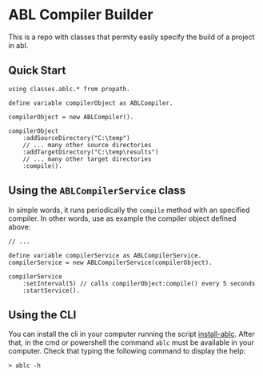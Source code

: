 # ABL Compiler Builder
This is a repo with classes that permity easily specify
the build of a project in abl.

## Quick Start

```progress
using classes.ablc.* from propath.

define variable compilerObject as ABLCompiler.

compilerObject = new ABLCompiler().

compilerObject
	:addSourceDirectory("C:\temp")
	// ... many other source directories
	:addTargetDirectory("C:\temp\results")
	// ... many other target directories
	:compile().
```

## Using the `ABLCompilerService` class

In simple words, it runs periodically the `compile` method
with an specified compiler. In other words, use as example
the compiler object defined above:

```progress
// ...

define variable compilerService as ABLCompilerService.
compilerService = new ABLCompilerService(compilerObject).

compilerService
	:setInterval(5) // calls compilerObject:compile() every 5 seconds
	:startService().
```

## Using the CLI 

You can install the cli in your computer running the script [install-ablc](./src/cli/install-ablc.bat).
After that, in the cmd or powershell the command `ablc` must be available in your computer.
Check that typing the following command to display the help:

```console
> ablc -h
```

